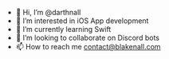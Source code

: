 - 👋 Hi, I’m @darthnall
- 👀 I’m interested in iOS App development
- 🌱 I’m currently learning Swift
- 💞️ I’m looking to collaborate on Discord bots
- 📫 How to reach me contact@blakenall.com

<!---
darthnall/darthnall is a ✨ special ✨ repository because its `README.md` (this file) appears on your GitHub profile.
You can click the Preview link to take a look at your changes.
--->
